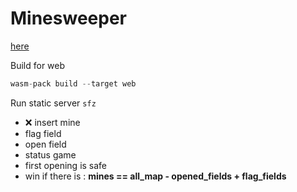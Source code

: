 # Minesweeper

[here](https://youtu.be/0ywizYLPV00?list=PLcK845XHyaAGoNNS9I6C9DSzv8gBxEPGK&t=4035)

Build for web

```rust
wasm-pack build --target web
```

Run static server
```sfz```

- :x: insert mine
- flag field
- open field
- status game
- first opening is safe
- win if there is : **mines == all_map - opened_fields + flag_fields**
